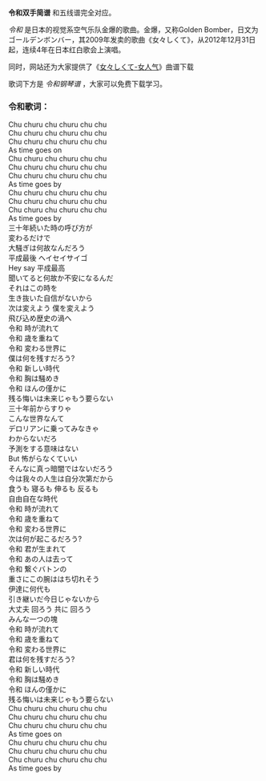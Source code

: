 

**令和双手简谱** 和五线谱完全对应。

_令和_ 是日本的视觉系空气乐队金爆的歌曲。金爆，又称Golden
Bomber，日文为ゴールデンボンバー，其2009年发卖的歌曲《女々しくて》，从2012年12月31日起，连续4年在日本红白歌会上演唱。

同时，网站还为大家提供了《[女々しくて-女人气](Music-2151-女々しくて-女人气-Golden-Bomber.html "女々しくて-
女人气")》曲谱下载

歌词下方是 _令和钢琴谱_ ，大家可以免费下载学习。

### 令和歌词：

Chu churu chu churu chu chu  
Chu churu chu churu chu chu  
Chu churu chu churu chu chu  
As time goes on  
Chu churu chu churu chu chu  
Chu churu chu churu chu chu  
Chu churu chu churu chu chu  
As time goes by  
Chu churu chu churu chu chu  
Chu churu chu churu chu chu  
Chu churu chu churu chu chu  
As time goes by  
三十年続いた時の呼び方が  
変わるだけで  
大騒ぎは何故なんだろう  
平成最後 ヘイセイサイゴ  
Hey say 平成最高  
聞いてると何故か不安になるんだ  
それはこの時を  
生き抜いた自信がないから  
次は変えよう 僕を変えよう  
飛び込め歴史の渦へ  
令和 時が流れて  
令和 歳を重ねて  
令和 変わる世界に  
僕は何を残すだろう?  
令和 新しい時代  
令和 胸は騒めき  
令和 ほんの僅かに  
残る悔いは未来じゃもう要らない  
三十年前からすりゃ  
こんな世界なんて  
デロリアンに乗ってみなきゃ  
わからないだろ  
予測をする意味はない  
But 怖がらなくていい  
そんなに真っ暗闇ではないだろう  
今は我々の人生は自分次第だから  
食うも 寝るも 伸るも 反るも  
自由自在な時代  
令和 時が流れて  
令和 歳を重ねて  
令和 変わる世界に  
次は何が起こるだろう?  
令和 君が生まれて  
令和 あの人は去って  
令和 繋ぐバトンの  
重さにこの腕ははち切れそう  
伊達に何代も  
引き継いだ今日じゃないから  
大丈夫 回ろう 共に 回ろう  
みんな一つの塊  
令和 時が流れて  
令和 歳を重ねて  
令和 変わる世界に  
君は何を残すだろう?  
令和 新しい時代  
令和 胸は騒めき  
令和 ほんの僅かに  
残る悔いは未来じゃもう要らない  
Chu churu chu churu chu chu  
Chu churu chu churu chu chu  
Chu churu chu churu chu chu  
As time goes on  
Chu churu chu churu chu chu  
Chu churu chu churu chu chu  
Chu churu chu churu chu chu  
As time goes by  

